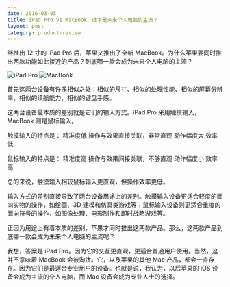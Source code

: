```yaml
---
date: 2016-03-05
title: iPad Pro vs MacBook，谁才是未来个人电脑的主流？
layout: post
category: product-review
---
```


继推出 12 寸的 iPad Pro 后，苹果又推出了全新 MacBook。为什么苹果要同时推出两款功能如此接近的产品？到底哪一款会成为未来个人电脑的主流？

![iPad Pro](https://goooooouwa.fun:8143/static/images/sbkY590.jpg)
![MacBook](https://goooooouwa.fun:8143/static/images/cIYFXD1.png)

首先这两台设备有许多相似之处：相似的尺寸、相似的处理性能、相似的屏幕分辨率、相似的续航能力、相似的键盘手感。

这两台设备最本质的差别就是它们的输入方式。iPad Pro 采用触摸输入，MacBook 则是鼠标输入。

触摸输入的特点是：
精准度低
操作与效果直接关联，非常直观
动作幅度大
效率低

鼠标输入的特点是：
精准度高
操作与效果间接关联，不够直观
动作幅度小
效率高

总的来说，触摸输入相较鼠标输入更直观，但操作效率更低。

输入方式的差别直接导致了两台设备用途上的差别。触摸输入设备更适合轻度的面向实物的操作，如绘画、3D 建模和仿真类游戏等；鼠标输入设备则更适合重度的面向符号的操作，如图像处理、电影制作和即时战略游戏等。

正因为用途上有着本质的差别，苹果才同时推出这两款产品。那么，这两款产品到底哪一款会成为未来个人电脑的主流呢？

我想，答案是 iPad Pro。因为它的交互更直观，更适合普通用户使用。当然，这并不意味着 MacBook 会被淘汰。它，以及苹果的其他 Mac 产品，都会一直存在。因为它们是最适合专业用户的设备。也就是说，我认为，以后苹果的 iOS 设备会成为主流的个人电脑，而 Mac 设备会成为专业人士的选择。
